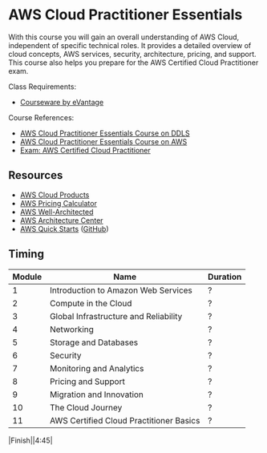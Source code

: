 # AWS Cloud Practitioner Essentials

With this course you will gain an overall understanding of AWS Cloud, independent of specific technical roles. It provides a detailed overview of cloud concepts, AWS services, security, architecture, pricing, and support. This course also helps you prepare for the AWS Certified Cloud Practitioner exam.

Class Requirements:
* [Courseware by eVantage](https://evantage.gilmoreglobal.com/)

Course References:
* [AWS Cloud Practitioner Essentials Course on DDLS](https://www.ddls.com.au/courses/aws/foundational/aws-cloud-practitioner-essentials/)
* [AWS Cloud Practitioner Essentials Course on AWS](https://aws.amazon.com/training/course-descriptions/cloud-practitioner-essentials-classroom/)
* [Exam: AWS Certified Cloud Practitioner](https://aws.amazon.com/certification/certified-cloud-practitioner/)

## Resources

* [AWS Cloud Products](https://aws.amazon.com/products/)
* [AWS Pricing Calculator](https://calculator.aws/#/)
* [AWS Well-Architected](https://aws.amazon.com/architecture/well-architected/)
* [AWS Architecture Center](https://aws.amazon.com/architecture/)
* [AWS Quick Starts](https://aws.amazon.com/quickstart/) ([GitHub](https://github.com/aws-quickstart/))

## Timing

|Module|Name|Duration|
|-|-|-|
|1|Introduction to Amazon Web Services|?|
|2|Compute in the Cloud|?|
|3|Global Infrastructure and Reliability|?|
|4|Networking|?|
|5|Storage and Databases|?|
|6|Security|?|
|7|Monitoring and Analytics|?|
|8|Pricing and Support|?|
|9|Migration and Innovation|?|
|10|The Cloud Journey|?|
|11|AWS Certified Cloud Practitioner Basics|?|

|Finish||4:45|
